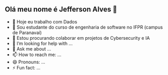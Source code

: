 ## Olá meu nome é Jefferson Alves 👋

- 🔭 Hoje eu trabalho com Dados
- 🌱 Sou estudante do curso de engenharia de software no IFPR (campus de Paranavaí)
- 👯 Estou procurando colaborar em projetos de Cybersecurity e IA
- 🤔 I’m looking for help with ...
- 💬 Ask me about ...
- 📫 How to reach me: ...
- 😄 Pronouns: ...
- ⚡ Fun fact: ...
